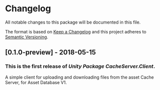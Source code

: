 # Changelog
All notable changes to this package will be documented in this file.

The format is based on [Keep a Changelog](http://keepachangelog.com/en/1.0.0/)
and this project adheres to [Semantic Versioning](http://semver.org/spec/v2.0.0.html).

## [0.1.0-preview] - 2018-05-15

### This is the first release of *Unity Package CacheServer.Client*.

A simple client for uploading and downloading files from the asset Cache Server, for Asset Database V1.
